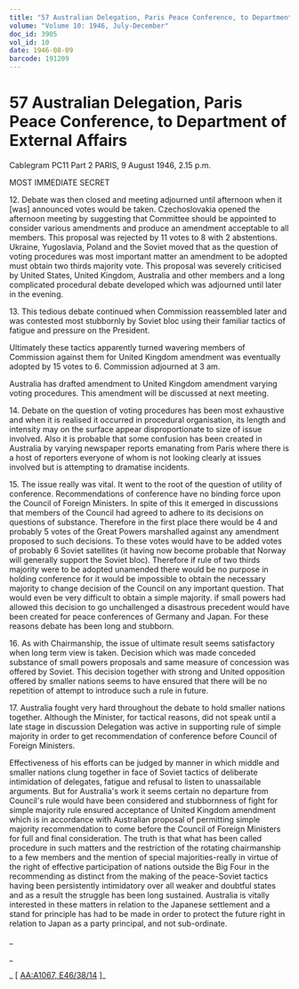 ```yaml
---
title: "57 Australian Delegation, Paris Peace Conference, to Department of External Affairs"
volume: "Volume 10: 1946, July-December"
doc_id: 3905
vol_id: 10
date: 1946-08-09
barcode: 191209
---
```


# 57 Australian Delegation, Paris Peace Conference, to Department of External Affairs

Cablegram PC11 Part 2 PARIS, 9 August 1946, 2.15 p.m.

MOST IMMEDIATE SECRET

12\. Debate was then closed and meeting adjourned until afternoon when it [was] announced votes would be taken. Czechoslovakia opened the afternoon meeting by suggesting that Committee should be appointed to consider various amendments and produce an amendment acceptable to all members. This proposal was rejected by 11 votes to 8 with 2 abstentions. Ukraine, Yugoslavia, Poland and the Soviet moved that as the question of voting procedures was most important matter an amendment to be adopted must obtain two thirds majority vote. This proposal was severely criticised by United States, United Kingdom, Australia and other members and a long complicated procedural debate developed which was adjourned until later in the evening.

13\. This tedious debate continued when Commission reassembled later and was contested most stubbornly by Soviet bloc using their familiar tactics of fatigue and pressure on the President.

Ultimately these tactics apparently turned wavering members of Commission against them for United Kingdom amendment was eventually adopted by 15 votes to 6. Commission adjourned at 3 am.

Australia has drafted amendment to United Kingdom amendment varying voting procedures. This amendment will be discussed at next meeting.

14\. Debate on the question of voting procedures has been most exhaustive and when it is realised it occurred in procedural organisation, its length and intensity may on the surface appear disproportionate to size of issue involved. Also it is probable that some confusion has been created in Australia by varying newspaper reports emanating from Paris where there is a host of reporters everyone of whom is not looking clearly at issues involved but is attempting to dramatise incidents.

15\. The issue really was vital. It went to the root of the question of utility of conference. Recommendations of conference have no binding force upon the Council of Foreign Ministers. In spite of this it emerged in discussions that members of the Council had agreed to adhere to its decisions on questions of substance. Therefore in the first place there would be 4 and probably 5 votes of the Great Powers marshalled against any amendment proposed to such decisions. To these votes would have to be added votes of probably 6 Soviet satellites (it having now become probable that Norway will generally support the Soviet bloc). Therefore if rule of two thirds majority were to be adopted unamended there would be no purpose in holding conference for it would be impossible to obtain the necessary majority to change decision of the Council on any important question. That would even be very difficult to obtain a simple majority. if small powers had allowed this decision to go unchallenged a disastrous precedent would have been created for peace conferences of Germany and Japan. For these reasons debate has been long and stubborn.

16\. As with Chairmanship, the issue of ultimate result seems satisfactory when long term view is taken. Decision which was made conceded substance of small powers proposals and same measure of concession was offered by Soviet. This decision together with strong and United opposition offered by smaller nations seems to have ensured that there will be no repetition of attempt to introduce such a rule in future.

17\. Australia fought very hard throughout the debate to hold smaller nations together. Although the Minister, for tactical reasons, did not speak until a late stage in discussion Delegation was active in supporting rule of simple majority in order to get recommendation of conference before Council of Foreign Ministers.

Effectiveness of his efforts can be judged by manner in which middle and smaller nations clung together in face of Soviet tactics of deliberate intimidation of delegates, fatigue and refusal to listen to unassailable arguments. But for Australia's work it seems certain no departure from Council's rule would have been considered and stubbornness of fight for simple majority rule ensured acceptance of United Kingdom amendment which is in accordance with Australian proposal of permitting simple majority recommendation to come before the Council of Foreign Ministers for full and final consideration. The truth is that what has been called procedure in such matters and the restriction of the rotating chairmanship to a few members and the mention of special majorities-really in virtue of the right of effective participation of nations outside the Big Four in the recommending as distinct from the making of the peace-Soviet tactics having been persistently intimidatory over all weaker and doubtful states and as a result the struggle has been long sustained. Australia is vitally interested in these matters in relation to the Japanese settlement and a stand for principle has had to be made in order to protect the future right in relation to Japan as a party principal, and not sub-ordinate.

_

_

_ [ [AA:A1067, E46/38/14](http://www.naa.gov.au/cgi-bin/Search?O=I&Number=191209) ]_
